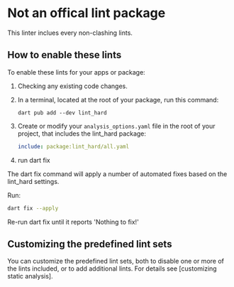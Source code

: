 # Not an offical lint package

This linter inclues every non-clashing lints.

## How to enable these lints

To enable these lints for your apps or package:

1. Checking any existing code changes.

2.  In a terminal, located at the root of your package, run this command:

    ```terminal
    dart pub add --dev lint_hard
    ```

3.  Create or modify your `analysis_options.yaml` file in the root of your project, that
    includes the lint_hard package:

    ```yaml
    include: package:lint_hard/all.yaml
    ```

4. run dart fix

The dart fix command will apply a number of automated fixes based on the lint_hard settings.

Run:
```bash
dart fix --apply
```
Re-run dart fix until it reports 'Nothing to fix!'

## Customizing the predefined lint sets

You can customize the predefined lint sets, both to disable one or more of the
lints included, or to add additional lints. For details see [customizing static
analysis].

